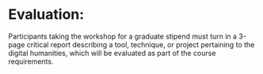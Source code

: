 # Evaluation:
Participants taking the workshop for a graduate stipend must turn in a 3-page critical report describing a tool, technique, or project pertaining to the digital humanities, which will be evaluated as part of the course requirements.
